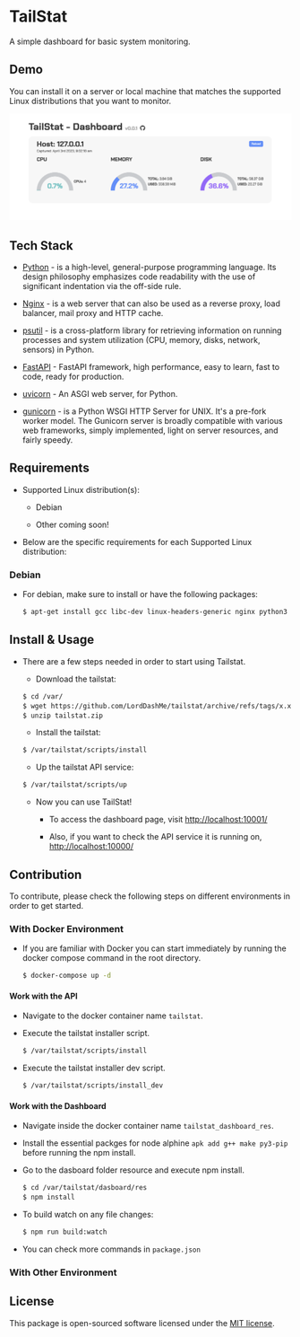 # TailStat

A simple dashboard for basic system monitoring.

## Demo

You can install it on a server or local machine that matches the supported Linux distributions that you want to monitor.

![Dashboard](https://github.com/LordDashMe/tailstat/blob/main/docs/img/dashboard-0.0.1.png?raw=true)

## Tech Stack

- [Python](https://www.python.org/) - is a high-level, general-purpose programming language. Its design philosophy emphasizes code readability with the use of significant indentation via the off-side rule.

- [Nginx](https://www.nginx.com/) - is a web server that can also be used as a reverse proxy, load balancer, mail proxy and HTTP cache.

- [psutil](https://psutil.readthedocs.io/en/latest/) - is a cross-platform library for retrieving information on running processes and system utilization (CPU, memory, disks, network, sensors) in Python.

- [FastAPI](https://fastapi.tiangolo.com/) - FastAPI framework, high performance, easy to learn, fast to code, ready for production.

- [uvicorn](https://www.uvicorn.org/) - An ASGI web server, for Python.

- [gunicorn](https://gunicorn.org/) - is a Python WSGI HTTP Server for UNIX. It's a pre-fork worker model. The Gunicorn server is broadly compatible with various web frameworks, simply implemented, light on server resources, and fairly speedy.

## Requirements

- Supported Linux distribution(s):

  - Debian

  - Other coming soon!

- Below are the specific requirements for each Supported Linux distribution:

### Debian

- For debian, make sure to install or have the following packages:

  ```sh
  $ apt-get install gcc libc-dev linux-headers-generic nginx python3 python3-pip
  ```

## Install & Usage

- There are a few steps needed in order to start using Tailstat.

  - Download the tailstat:

  ```sh
  $ cd /var/
  $ wget https://github.com/LordDashMe/tailstat/archive/refs/tags/x.x.x.zip -O tailstat.zip
  $ unzip tailstat.zip
  ```

  - Install the tailstat:

  ```sh
  $ /var/tailstat/scripts/install
  ```

  - Up the tailstat API service:

  ```sh
  $ /var/tailstat/scripts/up
  ```

  - Now you can use TailStat!

    - To access the dashboard page, visit <http://localhost:10001/>

    - Also, if you want to check the API service it is running on, <http://localhost:10000/>

## Contribution

To contribute, please check the following steps on different environments in order to get started.

### With Docker Environment

- If you are familiar with Docker you can start immediately by running the docker compose command in the root directory.

  ```sh
  $ docker-compose up -d
  ```

#### Work with the API

- Navigate to the docker container name `tailstat`.

- Execute the tailstat installer script.

  ```sh
  $ /var/tailstat/scripts/install
  ```

- Execute the tailstat installer dev script.

  ```sh
  $ /var/tailstat/scripts/install_dev
  ```

#### Work with the Dashboard

- Navigate inside the docker container name `tailstat_dashboard_res`.

- Install the essential packges for node alphine `apk add g++ make py3-pip` before running the npm install.

- Go to the dasboard folder resource and execute npm install.

  ```sh
  $ cd /var/tailstat/dasboard/res
  $ npm install
  ```

- To build watch on any file changes:

  ```sh
  $ npm run build:watch
  ```

- You can check more commands in `package.json`

### With Other Environment

## License

This package is open-sourced software licensed under the [MIT license](https://opensource.org/licenses/MIT).
